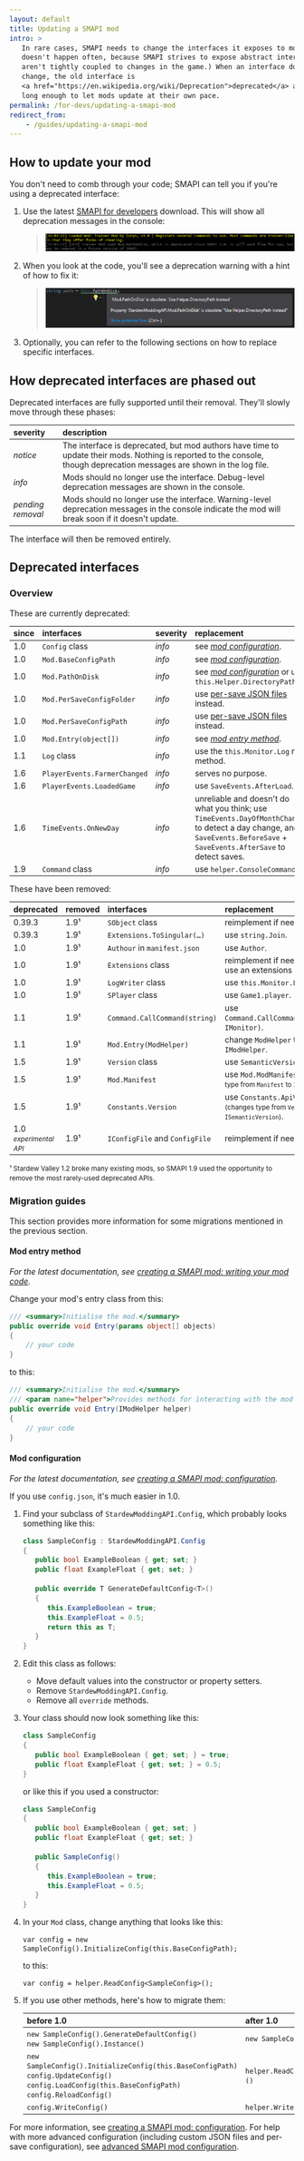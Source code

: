 ```yaml
---
layout: default
title: Updating a SMAPI mod
intro: >
   In rare cases, SMAPI needs to change the interfaces it exposes to mods. (This
   doesn't happen often, because SMAPI strives to expose abstract interfaces that
   aren't tightly coupled to changes in the game.) When an interface does need to
   change, the old interface is
   <a href="https://en.wikipedia.org/wiki/Deprecation">deprecated</a> and supported
   long enough to let mods update at their own pace.
permalink: /for-devs/updating-a-smapi-mod
redirect_from:
    - /guides/updating-a-smapi-mod
---
```


## How to update your mod
You don't need to comb through your code; SMAPI can tell you if you're using a deprecated interface:

1. Use the latest [SMAPI for developers](https://github.com/Pathoschild/SMAPI/releases) download.
   This will show all deprecation messages in the console:

   > ![console message for a deprecated interface](images/updating-a-smapi-mod/deprecated-console.png)

2. When you look at the code, you'll see a deprecation warning with a hint of how to fix it:

   > ![intellisense for an obsolete property](images/updating-a-smapi-mod/deprecated-intellisense.png)
   
3. Optionally, you can refer to the following sections on how to replace specific interfaces.

## How deprecated interfaces are phased out
Deprecated interfaces are fully supported until their removal. They'll slowly move through these
phases:

severity          | description
:---------------- | :----------
_notice_          | The interface is deprecated, but mod authors have time to update their mods. Nothing is reported to the console, though deprecation messages are shown in the log file.
_info_            | Mods should no longer use the interface. Debug-level deprecation messages are shown in the console.
_pending removal_ | Mods should no longer use the interface. Warning-level deprecation messages in the console indicate the mod will break soon if it doesn't update.

The interface will then be removed entirely.

## Deprecated interfaces

### Overview
These are currently deprecated:

since  | interfaces                | severity | replacement
:----- | :------------------------ | :------- | :----------
1.0    | `Config` class            | _info_ | see _[mod configuration](#mod-configuration)_.
1.0    | `Mod.BaseConfigPath`      | _info_ | see _[mod configuration](#mod-configuration)_.
1.0    | `Mod.PathOnDisk`          | _info_ | see _[mod configuration](#mod-configuration)_ or use `this.Helper.DirectoryPath`.
1.0    | `Mod.PerSaveConfigFolder` | _info_ | use [per-save JSON files](/for-devs/creating-a-smapi-mod-advanced-config) instead.
1.0    | `Mod.PerSaveConfigPath`   | _info_ | use [per-save JSON files](/for-devs/creating-a-smapi-mod-advanced-config) instead.
1.0    | `Mod.Entry(object[])`     | _info_ | see _[mod entry method](#mod-entry-method)_.
1.1    | `Log` class               | _info_ | use the `this.Monitor.Log` mod method.
1.6    | `PlayerEvents.FarmerChanged` | _info_ | serves no purpose.
1.6    | `PlayerEvents.LoadedGame` | _info_ | use `SaveEvents.AfterLoad`.
1.6    | `TimeEvents.OnNewDay`     | _info_ | unreliable and doesn't do what you think; use `TimeEvents.DayOfMonthChanged` to detect a day change, and `SaveEvents.BeforeSave` + `SaveEvents.AfterSave` to detect saves.
1.9    | `Command` class           | _info_ | use `helper.ConsoleCommands`.

These have been removed:

deprecated | removed | interfaces | replacement
:--------- | :------ | :--------- | :----------
0.39.3     | 1.9¹    | `SObject` class | reimplement if needed.
0.39.3     | 1.9¹    | `Extensions.ToSingular(…)` | use `string.Join`.
1.0        | 1.9¹    |  `Authour` in `manifest.json` | use `Author`.
1.0        | 1.9¹    | `Extensions` class | reimplement if needed, or use an extensions library.
1.0        | 1.9¹    | `LogWriter` class | use `this.Monitor.Log`.
1.0        | 1.9¹    | `SPlayer` class | use `Game1.player`.
1.1        | 1.9¹    | `Command.CallCommand(string)` | use `Command.CallCommand(string, IMonitor)`.
1.1        | 1.9¹    | `Mod.Entry(ModHelper)` | change `ModHelper` to `IModHelper`.
1.5        | 1.9¹    | `Version` class | use `SemanticVersion`.
1.5        | 1.9¹    | `Mod.Manifest` | use `Mod.ModManifest` <small>(changes type from `Manifest` to `IManifest`)</small>.
1.5        | 1.9¹    | `Constants.Version` | use `Constants.ApiVersion` <small>(changes type from `Version` to `ISemanticVersion`)</small>.
1.0<br /><small><em>experimental API</em></small> | 1.9¹ | `IConfigFile` and `ConfigFile` | reimplement if needed.

<small>¹ Stardew Valley 1.2 broke many existing mods, so SMAPI 1.9 used the opportunity to remove the most rarely-used deprecated APIs.</small>

### Migration guides
This section provides more information for some migrations mentioned in the previous section.

#### Mod entry method
_For the latest documentation, see [creating a SMAPI mod: writing your mod code](/for-devs/creating-a-smapi-mod#writing-your-mod-code)._

Change your mod's entry class from this:

```c#
/// <summary>Initialise the mod.</summary>
public override void Entry(params object[] objects)
{
    // your code
}
```

to this:

```c#
/// <summary>Initialise the mod.</summary>
/// <param name="helper">Provides methods for interacting with the mod directory, such as read/writing a config file or custom JSON files.</param>
public override void Entry(IModHelper helper)
{
    // your code
}
```

#### Mod configuration
_For the latest documentation, see [creating a SMAPI mod: configuration](/for-devs/creating-a-smapi-mod#configuration)._

If you use `config.json`, it's much easier in 1.0.

1. Find your subclass of `StardewModdingAPI.Config`, which probably looks something like this:

   ```c#
   class SampleConfig : StardewModdingAPI.Config
   {
      public bool ExampleBoolean { get; set; }
      public float ExampleFloat { get; set; }

      public override T GenerateDefaultConfig<T>()
      {
         this.ExampleBoolean = true;
         this.ExampleFloat = 0.5;
         return this as T;
      }
   }
   ```

2. Edit this class as follows:
   * Move default values into the constructor or property setters.
   * Remove `StardewModdingAPI.Config`.
   * Remove all `override` methods.

3. Your class should now look something like this:

   ```c#
   class SampleConfig
   {
      public bool ExampleBoolean { get; set; } = true;
      public float ExampleFloat { get; set; } = 0.5;
   }
   ```

   or like this if you used a constructor:

   ```c#
   class SampleConfig
   {
      public bool ExampleBoolean { get; set; }
      public float ExampleFloat { get; set; }

      public SampleConfig()
      {
         this.ExampleBoolean = true;
         this.ExampleFloat = 0.5;
      }
   }
   ```
4. In your `Mod` class, change anything that looks like this:

   ```
   var config = new SampleConfig().InitializeConfig(this.BaseConfigPath);
   ```

   to this:

   ```
   var config = helper.ReadConfig<SampleConfig>();
   ```

5. If you use other methods, here's how to migrate them:

   before 1.0 | after 1.0
   :--------- | :--------
   `new SampleConfig().GenerateDefaultConfig()`<br />`new SampleConfig().Instance()` | `new SampleConfig()`
   `new SampleConfig().InitializeConfig(this.BaseConfigPath)`<br />`config.UpdateConfig()`<br />`config.LoadConfig(this.BaseConfigPath)`<br />`config.ReloadConfig()` | `helper.ReadConfig<SampleConfig>()`
   `config.WriteConfig()`  | `helper.WriteConfig(config)`

For more information, see [creating a SMAPI mod: configuration](/for-devs/creating-a-smapi-mod#configuration).
For help with more advanced configuration (including custom JSON files and per-save configuration),
see [advanced SMAPI mod configuration](/for-devs/creating-a-smapi-mod-advanced-config).
